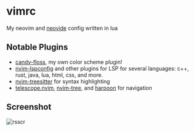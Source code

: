 # vimrc

My neovim and [neovide](https://neovide.dev/) config written in lua

## Notable Plugins
* [candy-floss](https://github.com/dec-lied/candy-floss), my own color scheme plugin!
* [nvim-lspconfig](https://github.com/neovim/nvim-lspconfig) and other plugins for LSP for several languages: c++, rust, java, lua, html, css, and more.
* [nvim-treesitter](https://github.com/nvim-treesitter/nvim-treesitter) for syntax highlighting
* [telescope.nvim](https://github.com/nvim-telescope/telescope.nvim), [nvim-tree](https://github.com/nvim-tree/nvim-tree.lua), and [harpoon](https://github.com/ThePrimeagen/harpoon) for navigation

## Screenshot
![rsscr](https://user-images.githubusercontent.com/103293120/212624055-e3757d51-98dd-4fcb-b920-1ec2ab6fb48e.png)
